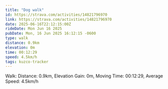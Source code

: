 ```yaml
---
title: "Dog walk"
id: https://strava.com/activities/14821796970
link: https://strava.com/activities/14821796970
date: 2025-06-16T22:12:15:00Z
rideDate: Mon Jun 16 2025
pubDate: Mon, 16 Jun 2025 16:12:15 -0600
type: walk
distance: 0.9km
elevation: 0m
time: 00:12:29
speed: 4.5km/h
tags: kuzco-tracker
---
```

Walk: Distance: 0.9km, Elevation Gain: 0m, Moving Time: 00:12:29, Average Speed: 4.5km/h